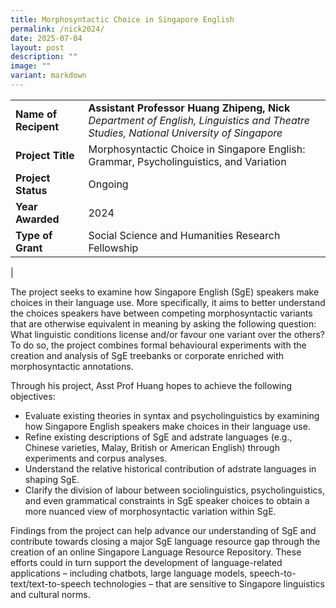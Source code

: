```yaml
---
title: Morphosyntactic Choice in Singapore English
permalink: /nick2024/
date: 2025-07-04
layout: post
description: ""
image: ""
variant: markdown
---
```

|  |  |
|---|---|
| **Name of Recipent** | **Assistant Professor Huang Zhipeng, Nick**<br>_Department of English, Linguistics and Theatre Studies, National University of Singapore_ |
| **Project Title** | Morphosyntactic Choice in Singapore English: Grammar, Psycholinguistics, and Variation |
| **Project Status** | Ongoing |
| **Year Awarded** | 2024 |
| **Type of Grant** | Social Science and Humanities Research Fellowship |
|

The project seeks to examine how Singapore English (SgE) speakers make choices in their language use. More specifically, it aims to better understand the choices speakers have between competing morphosyntactic variants that are otherwise equivalent in meaning by asking the following question: What linguistic conditions license and/or favour one variant over the others?  To do so, the project combines formal behavioural experiments with the creation and analysis of SgE treebanks or corporate enriched with morphosyntactic annotations.

Through his project, Asst Prof Huang hopes to achieve the following objectives:
* Evaluate existing theories in syntax and psycholinguistics by examining how Singapore English speakers make choices in their language use.
* Refine existing descriptions of SgE and adstrate languages (e.g., Chinese varieties, Malay, British or American English) through experiments and corpus analyses.
* Understand the relative historical contribution of adstrate languages in shaping SgE. 
* Clarify the division of labour between sociolinguistics, psycholinguistics, and even grammatical constraints in SgE speaker choices to obtain a more nuanced view of morphosyntactic variation within SgE. 

Findings from the project can help advance our understanding of SgE and contribute towards closing a major SgE language resource gap through the creation of an online Singapore Language Resource Repository. These efforts could in turn support the development of language-related applications – including chatbots, large language models, speech-to-text/text-to-speech technologies – that are sensitive to Singapore linguistics and cultural norms.